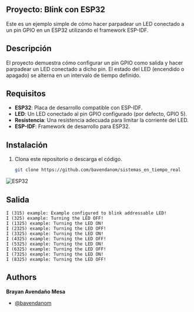 ## Proyecto: Blink con ESP32

Este es un ejemplo simple de cómo hacer parpadear un LED conectado a un pin GPIO en un ESP32 utilizando el framework ESP-IDF.

## Descripción
El proyecto demuestra cómo configurar un pin GPIO como salida y hacer parpadear un LED conectado a dicho pin. El estado del LED (encendido o apagado) se alterna en un intervalo de tiempo definido.

## Requisitos
- **ESP32**: Placa de desarrollo compatible con ESP-IDF.
- **LED**: Un LED conectado al pin GPIO configurado (por defecto, GPIO 5).
- **Resistencia**: Una resistencia adecuada para limitar la corriente del LED.
- **ESP-IDF**: Framework de desarrollo para ESP32.

## Instalación
1. Clona este repositorio o descarga el código.
   ```bash
   git clone https://github.com/bavendanom/sistemas_en_tiempo_real
   
![ESP32](".\blink\ESP32.png")


## Salida

```text
I (315) example: Example configured to blink addressable LED!
I (325) example: Turning the LED OFF!
I (1325) example: Turning the LED ON!
I (2325) example: Turning the LED OFF!
I (3325) example: Turning the LED ON!
I (4325) example: Turning the LED OFF!
I (5325) example: Turning the LED ON!
I (6325) example: Turning the LED OFF!
I (7325) example: Turning the LED ON!
I (8325) example: Turning the LED OFF!
```

## Authors

**Brayan Avendaño Mesa**
- [@bavendanom](https://www.github.com/bavendanom)


